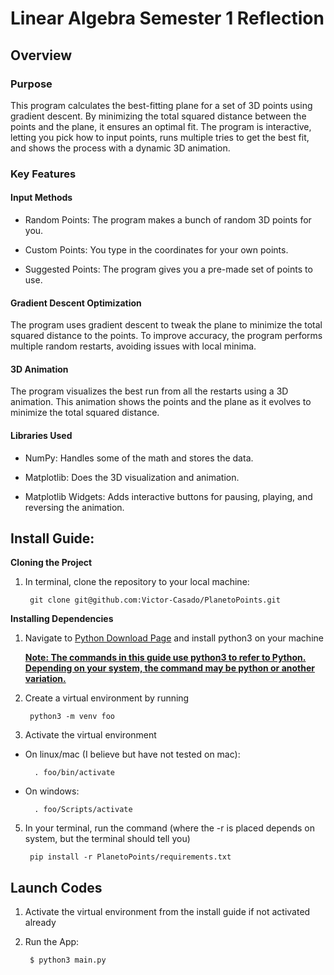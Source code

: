 # Linear Algebra Semester 1 Reflection
## Overview
### Purpose

This program calculates the best-fitting plane for a set of 3D points using gradient descent. By minimizing the total squared distance between the points and the plane, it ensures an optimal fit. The program is interactive, letting you pick how to input points, runs multiple tries to get the best fit, and shows the process with a dynamic 3D animation.

### Key Features

#### Input Methods

* Random Points: The program makes a bunch of random 3D points for you.

* Custom Points: You type in the coordinates for your own points.

* Suggested Points: The program gives you a pre-made set of points to use.

#### Gradient Descent Optimization

The program uses gradient descent to tweak the plane to minimize the total squared distance to the points. To improve accuracy, the program performs multiple random restarts, avoiding issues with local minima.

#### 3D Animation

The program visualizes the best run from all the restarts using a 3D animation. This animation shows the points and the plane as it evolves to minimize the total squared distance.

#### Libraries Used

* NumPy: Handles some of the math and stores the data.

* Matplotlib: Does the 3D visualization and animation.

* Matplotlib Widgets: Adds interactive buttons for pausing, playing, and reversing the animation.

## Install Guide:

**Cloning the Project**

1. In terminal, clone the repository to your local machine:

        git clone git@github.com:Victor-Casado/PlanetoPoints.git


**Installing Dependencies**

1. Navigate to [Python Download Page](https://www.python.org/downloads/) and install python3 on your machine

   **<ins>Note: The commands in this guide use python3 to refer to Python. Depending on your system, the command may be python or another variation.</ins>**
   
2. Create a virtual environment by running
 
        python3 -m venv foo

3. Activate the virtual environment

* On linux/mac (I believe but have not tested on mac):

        . foo/bin/activate

* On windows:

        . foo/Scripts/activate


5. In your terminal, run the command (where the -r is placed depends on system, but the terminal should tell you)

        pip install -r PlanetoPoints/requirements.txt
   
## Launch Codes

1. Activate the virtual environment from the install guide if not activated already

2. Run the App:

        $ python3 main.py

   
